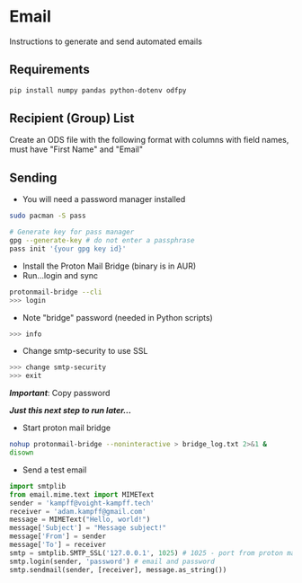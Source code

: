 # Email

Instructions to generate and send automated emails

## Requirements

```bash
pip install numpy pandas python-dotenv odfpy
```

## Recipient (Group) List
Create an ODS file with the following format with columns with field names, must have "First Name" and "Email"

## Sending
- You will need a password manager installed

```bash
sudo pacman -S pass

# Generate key for pass manager
gpg --generate-key # do not enter a passphrase
pass init '{your gpg key id}'
```
- Install the Proton Mail Bridge (binary is in AUR)
- Run...login and sync

```bash
protonmail-bridge --cli
>>> login
```
- Note "bridge" password (needed in Python scripts)

```bash
>>> info
```

- Change smtp-security to use SSL

```bash
>>> change smtp-security
>>> exit
```

***Important***: Copy password 

***Just this next step to run later...***

- Start proton mail bridge
```bash
nohup protonmail-bridge --noninteractive > bridge_log.txt 2>&1 &
disown
```

- Send a test email

```python
import smtplib
from email.mime.text import MIMEText
sender = 'kampff@voight-kampff.tech'
receiver = 'adam.kampff@gmail.com'
message = MIMEText("Hello, world!")
message['Subject'] = "Message subject!"
message['From'] = sender
message['To'] = receiver
smtp = smtplib.SMTP_SSL('127.0.0.1', 1025) # 1025 - port from proton mail bridge
smtp.login(sender, 'password') # email and password
smtp.sendmail(sender, [receiver], message.as_string())
```
